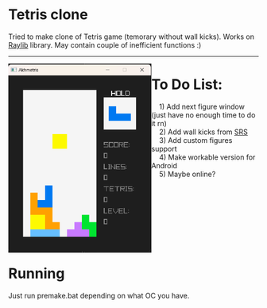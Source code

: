 # Tetris clone
Tried to make clone of Tetris game (temorary without wall kicks). Works on [Raylib](https://github.com/raysan5/raylib) library. May contain couple of inefficient functions :)

---

<img align="left" src="https://github.com/aDamTea/Akhmetris/blob/master/image.png" width="288px">

To Do List:
===
&nbsp;&nbsp;&nbsp;&nbsp;1) Add next figure window (just have no enough time to do it rn)<br>
&nbsp;&nbsp;&nbsp;&nbsp;2) Add wall kicks from [SRS](https://tetris.fandom.com/wiki/SRS)<br>
&nbsp;&nbsp;&nbsp;&nbsp;3) Add custom figures support<br>
&nbsp;&nbsp;&nbsp;&nbsp;4) Make workable version for Android<br>
&nbsp;&nbsp;&nbsp;&nbsp;5) Maybe online?<br>
<br><br><br><br><br><br><br><br>
# Running 
Just run premake.bat depending on what OC you have. 
